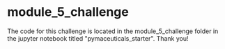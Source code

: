 # module_5_challenge
The code for this challenge is located in the module_5_challenge folder in the jupyter notebook titled "pymaceuticals_starter". 
Thank you!
